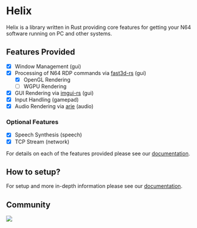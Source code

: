 # Helix

Helix is a library written in Rust providing core features for getting your N64 software running on PC and other systems.

## Features Provided

- [x] Window Management (gui)
- [x] Processing of N64 RDP commands via [fast3d-rs](https://github.com/retrofoundry/fast3d-rs) (gui)
  - [x] OpenGL Rendering
  - [ ] WGPU Rendering
- [x] GUI Rendering via [imgui-rs](https://docs.rs/imgui/latest/imgui/) (gui)
- [x] Input Handling (gamepad)
- [x] Audio Rendering via [arie](https://github.com/retrofoundry/arie) (audio)

### Optional Features
- [x] Speech Synthesis (speech)
- [x] TCP Stream (network)

For details on each of the features provided please see our [documentation](https://retrofoundry.github.io/helix/dev/).

## How to setup?

For setup and more in-depth information please see our [documentation](https://retrofoundry.github.io/helix/dev/).

## Community

[![](https://dcbadge.vercel.app/api/server/nGckYNTp4w)](https://discord.gg/nGckYNTp4w)
